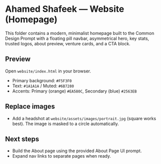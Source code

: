 # Ahamed Shafeek — Website (Homepage)

This folder contains a modern, minimalist homepage built to the Common Design Prompt with a floating pill navbar, asymmetrical hero, key stats, trusted logos, about preview, venture cards, and a CTA block.

## Preview

Open `website/index.html` in your browser.

- Primary background: `#F5F3F0`
- Text: `#1A1A1A` / Muted: `#6B7280`
- Accents: Primary (orange) `#EA580C`, Secondary (blue) `#2563EB`

## Replace images

- Add a headshot at `website/assets/images/portrait.jpg` (square works best). The image is masked to a circle automatically.

## Next steps

- Build the About page using the provided About Page UI prompt.
- Expand nav links to separate pages when ready.
